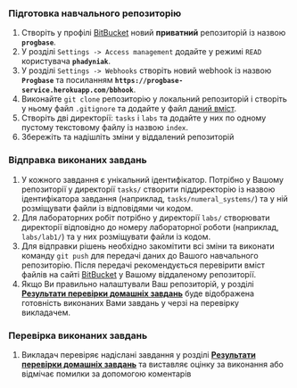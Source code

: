 ### Підготовка навчального репозиторію

1. Створіть у профілі [BitBucket](https://bitbucket.org) новий __приватний__ репозиторій із назвою __`progbase`__.
1. У розділі `Settings -> Access management` додайте у режимі `READ` користувача __`phadyniak`__.
1. У розділі `Settings -> Webhooks` створіть новий webhook із назвою __`Progbase`__ та посиланням __`https://progbase-service.herokuapp.com/bbhook`__.
1. Виконайте `git clone` репозиторію у локальний репозиторій і створіть у ньому файл `.gitignore` та додайте у файл [даний вміст](https://raw.githubusercontent.com/github/gitignore/master/C.gitignore).
1. Створіть дві директорії: `tasks` i `labs` та додайте у них по одному пустому текстовому файлу із назвою `index`.
1. Збережіть та надішліть зміни у віддалений репозиторій

### Відправка виконаних завдань

1. У кожного завдання є унікальний ідентифікатор. Потрібно у Вашому репозиторії у директорії `tasks/` створити піддиректорію із назвою ідентифікатора завдання (наприклад, `tasks/numeral_systems/`) та у ній розміщувати файли із відповідями чи кодом.
2. Для лабораторних робіт потрібно у директорії `labs/` створювати директорії відповідно до номеру лабораторної роботи (наприклад, `labs/lab1/`) та у них розміщувати файли із кодом.
3. Для відправки рішень необхідно закомітити всі зміни та виконати команду `git push` для передачі даних до Вашого навчального репозиторію. Після передачі рекомендується перевірити вміст файлів на сайті [BitBucket](https://bitbucket.org) у Вашому віддаленому репозиторії.
4. Якщо Ви правильно налаштували Ваш репозиторій, у розділі [__Результати перевірки домашніх завдань__](/app) буде відображена готовність виконаних Вами завдань у черзі на перевірку викладачем.

### Перевірка виконаних завдань

1. Викладач перевіряє надіслані завдання у розділі [__Результати перевірки домашніх завдань__](/app) та виставляє оцінку за виконання або відмічає помилки за допомогою коментарів
